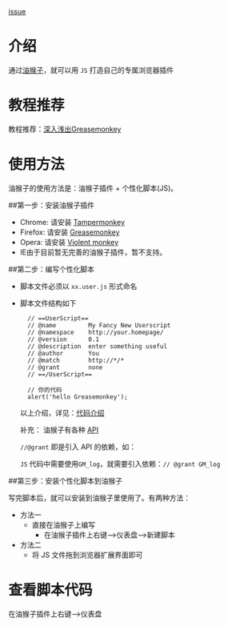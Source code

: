 [issue](https://github.com/hoperyy/blog/issues/8)

# 介绍

通过[油猴子](http://wiki.greasespot.net/Main_Page)，就可以用 `JS` 打造自己的专属浏览器插件

# 教程推荐

教程推荐：[深入浅出Greasemonkey](http://sebug.net/paper/books/greasemonkey/)

# 使用方法
油猴子的使用方法是：油猴子插件 + 个性化脚本(JS)。

##第一步：安装油猴子插件

+   Chrome: 请安装 [Tampermonkey](https://chrome.google.com/webstore/detail/tampermonkey/dhdgffkkebhmkfjojejmpbldmpobfkfo)
+   Firefox: 请安装 [Greasemonkey](https://addons.mozilla.org/en-US/firefox/addon/greasemonkey/)
+   Opera: 请安装 [Violent monkey](https://addons.opera.com/en/extensions/details/violent-monkey/?display=en)
+   IE由于目前暂无完善的油猴子插件，暂不支持。

##第二步：编写个性化脚本

+ 脚本文件必须以 `xx.user.js` 形式命名
+ 脚本文件结构如下


        // ==UserScript==
        // @name         My Fancy New Userscript
        // @namespace    http://your.homepage/
        // @version      0.1
        // @description  enter something useful
        // @author       You
        // @match        http://*/*
        // @grant        none
        // ==/UserScript==
        
        // 你的代码
        alert('hello Greasemonkey');

    以上介绍，详见：[代码介绍](http://sebug.net/paper/books/greasemonkey/#first.metadata)

    补充：
    油猴子有各种 [API](http://wiki.greasespot.net/Greasemonkey_Manual:API)
    
    `//@grant` 即是引入 API 的依赖，如：
    
    `JS` 代码中需要使用`GM_log`，就需要引入依赖：`// @grant GM_log`


##第三步：安装个性化脚本到油猴子

写完脚本后，就可以安装到油猴子里使用了。有两种方法：

+   方法一
    +   直接在油猴子上编写
        +   在油猴子插件上右键-->仪表盘-->新建脚本
+   方法二
    +   将 JS 文件拖到浏览器扩展界面即可

# 查看脚本代码
在油猴子插件上右键-->仪表盘